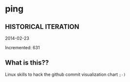 # ping

## HISTORICAL ITERATION
2014-02-23

Incremented: 631

## What is this?? 
Linux skills to hack the github commit visualization chart `;-)`
